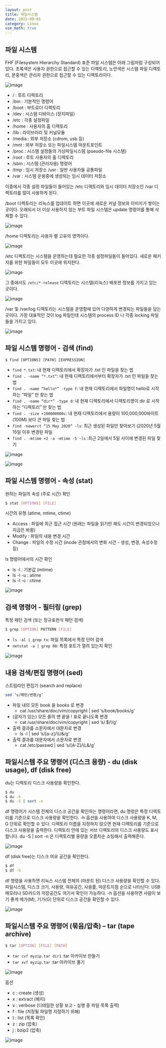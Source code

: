 ```yaml
---
layout: post
title: 파일시스템
date: 2022-09-01
category: Linux
use_math: true
---
```



## 파일 시스템

FHF (Filesystem Hierarchy Standard) 표준 파일 시스템은 아래 그림처럼 구성되어 있다. 초록색은 사용자 권한으로 접근할 수 있는 디렉토리, 노란색은 시스템 파일 디렉토리, 분홍색은 관리자 권한으로 접근할 수 있는 디렉토리이다. 

![image](https://user-images.githubusercontent.com/61526722/187926580-7afa0523-986d-4237-aaa4-b1bf6472ab20.png)

- / : 루트 디렉토리
- /bin : 기본적인 명령어
- /boot : 부트로더 디렉토리
- /dev : 시스템 디바이스 (장치파일)
- /etc : 각종 설정파일
- /home : 사용자의 홈 디렉토리
- /lib : 라이브러리 및 커널모듈
- /media : 외부 저장소 (cdrom, usb 등)
- /mnt : 외부 저장소 또는 파일시스템 마운트포인트
- /proc : 시스템 설정들의 가상파일시스템 (pseudo-file 시스템)
- /root : 루트 사용자의 홈 디렉토리
- /sbin : 시스템 (관리자용) 명령어
- /tmp : 임시 저장소 /usr : 일반 사용자들 공통파일
- /var : 시스템 운용중에 생성되는 임시 데이터 저장소

이중에서 각종 설정 파일들이 들어있는 /etc 디렉토리와 임시 데이터 저장소인 /var 디렉토리를 많이 사용하게 된다. 


/boot 디렉토리는 리눅스를 업데이트 하면 이곳에 새로운 커널 정보와 이미지가 쌓이는 곳이다. 오래되서 더 이상 사용하지 않는 부트 파일 시스템은 update 명령어를 통해 삭제할 수 있다. 

![image](https://user-images.githubusercontent.com/61526722/187931077-f8f6d0f9-6ad8-46aa-baa9-542adfd88097.png)

/home 디렉토리는 사용자 별 고유의 영역이다. 

![image](https://user-images.githubusercontent.com/61526722/187931205-51ed74ba-0f12-41c4-930b-806eead7c391.png)

/etc 디렉토리는 시스템을 운영하는데 필요한 각종 설정파일들이 들어있다. 새로운 패키지를 위한 파일들이 모두 이곳에 위치한다. 

![image](https://user-images.githubusercontent.com/61526722/187931260-93c02151-11ab-4af1-8133-61ed7093f106.png)

그 중에서도 `/etc/*-release` 디렉토리는 시스템(리눅스) 배포판 정보를 가지고 있는 곳이다. 

![image](https://user-images.githubusercontent.com/61526722/187931348-27d667ef-090e-4ff2-92f4-26808acb8b1f.png)


/var 및 /var/log 디렉토리는 시스템을 운영함에 있어 다양하게 변경되는 파일들을 담는 곳이다. 가장 대표적인 것이 log  파일인데 시스템의 process ID 나 각종 locking 파일들을 가지고 있다. 

![image](https://user-images.githubusercontent.com/61526722/187931482-d48aa7d6-099a-4bfb-b999-7af00b69a2a5.png)


## 파일 시스템 명령어 - 검색 (find)

```
$ find [OPTIONS] [PATH] [EXPRESSION]
```

- `find *.txt`: 내 현재 디렉토리에서 확장자가 .txt 인 파일을 찾는 법
- `find . -name “*.txt”`: 내 현재 디렉토리에서부터 확장자가 .txt 인 파일을 찾는 법
- `find . -name “hello*” -type f`: 내 현재 디렉토리에서 파일명이 hello로 시작하는 “파일” 만 찾는 법
- `find . -name “dir*” -type d`: 내 현재 디렉토리에서 디렉토리명이 dir 로 시작하는 “디렉토리” 만 찾는 법
- `find . -size +100000000c`: 내 현재 디렉토리에서 용량이 100,000,000바이트 (100M) 보다 큰 파일 찾는 법
- `find -newerct “15 May 2020” -ls`: 최근 생성된 파일만 찾아보기 (2020년 5월 15일 이후 변경된 파일
- `find . -mtime +2 -a -mtime -5 -ls` :최근 2일에서 5일 사이에 변경된 파일 찾기

![image](https://user-images.githubusercontent.com/61526722/187934963-593a2db8-7ca3-43f5-8bd0-eda610ea6aa3.png)

![image](https://user-images.githubusercontent.com/61526722/187935308-559ba729-6524-4f3d-bd69-cf348570d96b.png)


## 파일 시스템 명령어 - 속성 (stat)

원하는 파일의 속성 (주로 시간) 확인

```bash
$ stat [OPTIONS] [FILE]
```

시간의 유형 (atime, mtime, ctime)
- Access : 파일에 최근 접근 시간 (원래는 파일을 읽기만 해도 시간이 변경되었으나 지금은 바뀜)
- Modify : 파일의 내용 변경 시간
- Change : 파일의 수정 시간 (inode 관점에서의 변화 시간 - 생성, 변경, 속성수정 등)

ls 명령어에서의 시간 확인
- ls -l : 기본값 (mtime)
- ls -l -u : atime
- ls -l -c : ctime

![image](https://user-images.githubusercontent.com/61526722/187934848-1a626e70-dfdb-4663-941b-3c08e37f4bf3.png)


## 검색 명령어 - 필터링 (grep)

특정 패턴 검색 (또는 정규표현식 패턴 검색)

```bash
$ grep [OPTION] PATTERN [FILE]
```

- `ls -al | grep tx`: 파일 목록에서 특정 단어 검색
- `netstat -a | grep 80`: 특정 포트가 열려 있는지 확인

![image](https://user-images.githubusercontent.com/61526722/187934680-8c5a11b3-6050-414f-ab88-e370a3d03c38.png)

## 내용 검색/편집 명령어 (sed)

스트림라인 편집기 (search and replace)

```bash
sed ‘s/패턴/변환/g’
```

- 파일 내의 모든 book 을 books 로 변경
  - cat /usr/share/doc/vim/copyright | sed ‘s/book/books/g’
- (글자가 있는) 모든 줄의 맨 끝을 ! 표로 끝나도록 변경
  - cat /usr/share/doc/vim/copyright | sed ‘s/.$/!/g’
- 출력 결과를 소문자에서 대문자로 변경
  -  ls -l | sed ‘s/[a-z]/\U&/g’
- 출력 결과를 대문자에서 소문자로 변경
  - cat /etc/passwd | sed ‘s/[A-Z]/\L&/g’



## 파일시스템 주요 명령어 (디스크 용량) - du (disk usage), df (disk free)

du는 디렉토리 디스크 사용량을 확인한다. 

```bash
$ du 
$ du -h
$ du -S | sort -n
```

df 명령어가 시스템 전체의 디스크 공간을 확인하는 명령어라면, du 명령은 특정 디렉토리를 기준으로 디스크 사용량을 확인한다. -h 옵션을 사용하여 디스크 사용량을 K, M, G 단위로 확인할 수 있다. 디렉토리 이름을 지정하지 않으면 현재 디렉토리를 기준으로 디스크 사용량을 출력한다. 디렉토리 안에 있는 서브 디렉토리의 디스크 사용량도 표시합니다. du -S | sort -n 은 디렉토리별 용량을 오름차순 소팅해서 출력해준다. 

![image](https://user-images.githubusercontent.com/61526722/187933193-f421c6cb-ad25-41a1-bd9e-6a8be8ef6729.png)


df (disk free)는 디스크 여유 공간을 확인한다. 

```bash
$ df 
$ df -h
```

df 명령을 사용하면 리눅스 시스템 전체의 (마운트 된) 디스크 사용량을 확인할 수 있다. 파일시스템, 디스크 크기, 사용량, 여유공간, 사용률, 마운트지점 순으로 나타난다. USB메모리나 SD카드의 저장공간도 여기서 확인이 가능하다. -h 옵션을 사용하면 사람이 보기 좋게 메가(M), 기가(G) 단위로 디스크 공간을 확인할 수 있다.

![image](https://user-images.githubusercontent.com/61526722/187932485-4d2bd584-e37a-4aa7-9130-50ced8045448.png)

## 파일시스템 주요 명령어 (묶음/압축) – tar (tape archive)

```bash
$ tar [OPTION] [FILE] [PATH]
```

- `tar cvf myzip.tar dir1` :tar 아카이브 만들기
- `tar xvf myzip.tar` :tar 아카이브 풀기


![image](https://user-images.githubusercontent.com/61526722/187933543-24ddd0b0-3303-498c-9963-efaa68bdf295.png)

옵션
- c : create (생성)
- x : extract (해지)
- v : verbose (디테일한 상황 보고 - 실행 중 파일 목록 출력)
- f : file (저장될 파일명 지정하기 위해)
- t : list (목록 확인)
- z : zip (압축)
- j : bzip2 (압축)

![image](https://user-images.githubusercontent.com/61526722/187935729-8797d5e2-58bc-4943-88eb-32214bd95e15.png)
